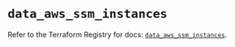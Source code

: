 # `data_aws_ssm_instances`

Refer to the Terraform Registry for docs: [`data_aws_ssm_instances`](https://registry.terraform.io/providers/hashicorp/aws/6.7.0/docs/data-sources/ssm_instances).
